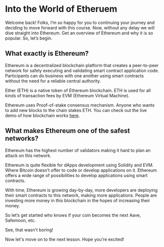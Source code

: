 # Into the World of Etheruem

Welcome back! Folks, I’m so happy for you to continuing your journey and deciding to move forward with this course. Now, without any delay we will dive straight into Ethereum. Get an overview of Ethereum and why it is so popular. So, let’s begin.

## What exactly is Ethereum?

Ethereum is a decentralized blockchain platform that creates a peer-to-peer network for safely executing and validating smart contract application code. Participants can do business with one another using smart contracts without the need for a reliable central authority.

Ether (ETH) is a native token of Ethereum blockchain. ETH is used for all kinds of transaction fees by EVM (Ethereum Virtual Machine).

Ethereum uses Proof-of-stake consensus mechanism. Anyone who wants to add new blocks to the chain stakes ETH. You can check out the live demo of how blockchain works [here](https://andersbrownworth.com/blockchain/blockchain).

## What makes Ethereum one of the safest networks?

Ethereum has the highest number of validators making it hard to plan an attack on this network.

Ethereum is quite flexible for dApps development using Solidity and EVM. Where Bitcoin doesn’t offer to code or develop applications on it. Ethereum offers a wide range of possibilities to develop applications using smart contracts.

With time, Ethereum is growing day-by-day, more developers are deploying their smart contracts to this network, making more applications. People are investing more money in this blockchain in the hopes of increasing their money.

So let’s get started who knows if your coin becomes the next Aave, Safemoon, etc.

See, that wasn't boring!

Now let's move on to the next lesson. Hope you're excited!
